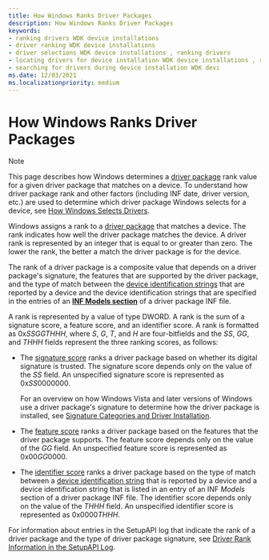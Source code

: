 ```yaml
---
title: How Windows Ranks Driver Packages
description: How Windows Ranks Driver Packages
keywords:
- ranking drivers WDK device installations
- driver ranking WDK device installations
- driver selections WDK device installations , ranking drivers
- locating drivers for device installation WDK device installations , ranking drivers
- searching for drivers during device installation WDK devi
ms.date: 12/03/2021
ms.localizationpriority: medium
---
```


# How Windows Ranks Driver Packages

> [!NOTE]
> This page describes how Windows determines a [driver package](driver-packages.md) rank value for a given driver package that matches on a device.  To understand how driver package rank and other factors (including INF date, driver version, etc.) are used to determine which driver package Windows selects for a device, see [How Windows Selects Drivers](./overview-of-the-driver-selection-process.md#-how-windows-selects-drivers).

Windows assigns a rank to a [driver package](driver-packages.md) that matches a device. The rank indicates how well the driver package matches the device. A driver rank is represented by an integer that is equal to or greater than zero. The lower the rank, the better a match the driver package is for the device.

The rank of a driver package is a composite value that depends on a driver package's signature, the features that are supported by the driver package, and the type of match between the [device identification strings](device-identification-strings.md) that are reported by a device and the device identification strings that are specified in the entries of an [**INF Models section**](inf-models-section.md) of a driver package INF file.

A rank is represented by a value of type DWORD. A rank is the sum of a signature score, a feature score, and an identifier score. A rank is formatted as 0x*SSGGTHHH*, where *S*, *G*, *T*, and *H* are four-bitfields and the *SS*, *GG*, and *THHH* fields represent the three ranking scores, as follows:

-   The [signature score](signature-score--windows-vista-and-later-.md) ranks a driver package based on whether its digital signature is trusted. The signature score depends only on the value of the *SS* field. An unspecified signature score is represented as 0x*SS*0000000.

    For an overview on how Windows Vista and later versions of Windows use a driver package's signature to determine how the driver package is installed, see [Signature Categories and Driver Installation](signature-categories-and-driver-installation.md).

-   The [feature score](feature-score--windows-vista-and-later-.md) ranks a driver package based on the features that the driver package supports. The feature score depends only on the value of the *GG* field. An unspecified feature score is represented as 0x00*GG*0000.

-   The [identifier score](identifier-score--windows-vista-and-later-.md) ranks a driver package based on the type of match between a [device identification string](device-identification-strings.md) that is reported by a device and a device identification string that is listed in an entry of an INF *Models* section of a driver package INF file. The identifier score depends only on the value of the *THHH* field. An unspecified identifier score is represented as 0x0000*THHH*.

For information about entries in the SetupAPI log that indicate the rank of a driver package and the type of driver package signature, see [Driver Rank Information in the SetupAPI Log](driver-rank-information-in-the-setupapi-log.md).
